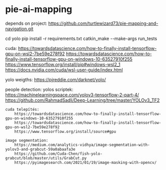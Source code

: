 # pie-ai-mapping

depends on project: https://github.com/turtlewizard73/pie-mapping-and-navigation.git

cd yolo
pip install -r requirements.txt
catkin_make --make-args run_tests


cuda:
https://towardsdatascience.com/how-to-finally-install-tensorflow-gpu-on-wsl2-7be59e278f92
https://towardsdatascience.com/how-to-finally-install-tensorflow-gpu-on-windows-10-63527910f255
https://www.tensorflow.org/install/pip#windows-wsl2_1
https://docs.nvidia.com/cuda/wsl-user-guide/index.html

yolo weigths: https://pjreddie.com/darknet/yolo/

people detection:
    yolos scriptek:
        https://machinelearningspace.com/yolov3-tensorflow-2-part-4/
        https://github.com/RahmadSadli/Deep-Learning/tree/master/YOLOv3_TF2

    cuda telepítés:
        https://towardsdatascience.com/how-to-finally-install-tensorflow-gpu-on-windows-10-63527910f255
        https://towardsdatascience.com/how-to-finally-install-tensorflow-gpu-on-wsl2-7be59e278f92
        https://www.tensorflow.org/install/source#gpu

    image segmentation:
        https://medium.com/analytics-vidhya/image-segmentation-with-yolov3-and-grabcut-59a0abaafa3e
        https://github.com/Cuda-Chen/fish-yolo-grabcut/blob/master/utils/GrabCut.py
        https://pyimagesearch.com/2021/01/19/image-masking-with-opencv/